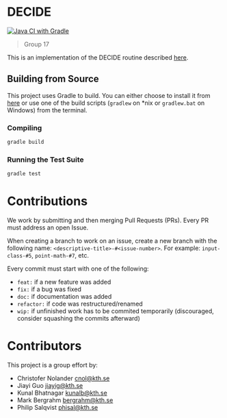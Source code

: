 
# DECIDE

[![Java CI with Gradle](https://github.com/KTH-Software-Engineering-DD2480/decide/actions/workflows/gradle.yml/badge.svg)](https://github.com/KTH-Software-Engineering-DD2480/decide/actions/workflows/gradle.yml)

> Group 17

This is an implementation of the DECIDE routine described [here](https://canvas.kth.se/courses/31884/files/4932282/download).


## Building from Source

This project uses Gradle to build. You can either choose to install it from [here](https://gradle.org/) or use one of the build scripts (`gradlew` on *nix or `gradlew.bat` on Windows) from the terminal.

### Compiling

```sh
gradle build
```

### Running the Test Suite

```sh
gradle test
```


# Contributions

We work by submitting and then merging Pull Requests (PRs). Every PR must address an open Issue. 

When creating a branch to work on an issue, create a new branch with the following name: `<descriptive-title>-#<issue-number>`. For example: `input-class-#5`, `point-math-#7`, etc.

Every commit must start with one of the following:

- `feat:` if a new feature was added
- `fix:` if a bug was fixed
- `doc:` if documentation was added
- `refactor:` if code was restructured/renamed
- `wip:` if unfinished work has to be commited temporarily (discouraged, consider squashing the commits afterward)


# Contributors

This project is a group effort by:

- Christofer Nolander [cnol@kth.se](mailto:cnol@kth.se)
- Jiayi Guo [jiayig@kth.se](mailto:jiayig@kth.se)
- Kunal Bhatnagar [kunalb@kth.se](mailto:kunalb@kth.se)
- Mark Bergrahm [bergrahm@kth.se](mailto:bergrahm@kth.se)
- Philip Salqvist [phisal@kth.se](mailto:phisal@kth.se)
